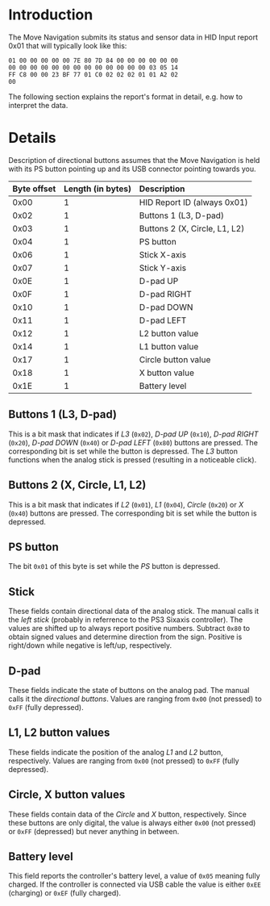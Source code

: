 # Introduction #

The Move Navigation submits its status and sensor data in HID Input report 0x01 that will typically look like this:

```
01 00 00 00 00 00 7E 80 7D 84 00 00 00 00 00 00
00 00 00 00 00 00 00 00 00 00 00 00 00 03 05 14
FF C8 00 00 23 BF 77 01 C0 02 02 02 01 01 A2 02
00 
```

The following section explains the report's format in detail, e.g. how to interpret the data.


# Details #

Description of directional buttons assumes that the Move Navigation is held with its PS button pointing up and its USB connector pointing towards you.

| **Byte offset** | **Length (in bytes)** | **Description** |
|:----------------|:----------------------|:----------------|
| 0x00 | 1 | HID Report ID (always 0x01) |
| 0x02 | 1 | Buttons 1 (L3, D-pad) |
| 0x03 | 1 | Buttons 2 (X, Circle, L1, L2) |
| 0x04 | 1 | PS button |
| 0x06 | 1 | Stick X-axis |
| 0x07 | 1 | Stick Y-axis |
| 0x0E | 1 | D-pad UP |
| 0x0F | 1 | D-pad RIGHT |
| 0x10 | 1 | D-pad DOWN |
| 0x11 | 1 | D-pad LEFT |
| 0x12 | 1 | L2 button value |
| 0x14 | 1 | L1 button value |
| 0x17 | 1 | Circle button value |
| 0x18 | 1 | X button value |
| 0x1E | 1 | Battery level |


## Buttons 1 (L3, D-pad) ##

This is a bit mask that indicates if _L3_ (`0x02`), _D-pad UP_ (`0x10`), _D-pad RIGHT_ (`0x20`), _D-pad DOWN_ (`0x40`) or _D-pad LEFT_ (`0x80`) buttons are pressed. The corresponding bit is set while the button is depressed. The _L3_ button functions when the analog stick is pressed (resulting in a noticeable click).

## Buttons 2 (X, Circle, L1, L2) ##

This is a bit mask that indicates if _L2_ (`0x01`), _L1_ (`0x04`), _Circle_ (`0x20`) or _X_ (`0x40`) buttons are pressed. The corresponding bit is set while the button is depressed.

## PS button ##

The bit `0x01` of this byte is set while the _PS_ button is depressed.

## Stick ##

These fields contain directional data of the analog stick. The manual calls it the _left stick_ (probably in referrence to the PS3 Sixaxis controller). The values are shifted up to always report positive numbers. Subtract `0x80` to obtain signed values and determine direction from the sign. Positive is right/down while negative is left/up, respectively.

## D-pad ##

These fields indicate the state of buttons on the analog pad. The manual calls it the _directional buttons_. Values are ranging from `0x00` (not pressed) to `0xFF` (fully depressed).

## L1, L2 button values ##

These fields indicate the position of the analog _L1_ and _L2_ button, respectively. Values are ranging from `0x00` (not pressed) to `0xFF` (fully depressed).

## Circle, X button values ##

These fields contain data of the _Circle_ and _X_ button, respectively. Since these buttons are only digital, the value is always either `0x00` (not pressed) or `0xFF` (depressed) but never anything in between.

## Battery level ##

This field reports the controller's battery level, a value of `0x05` meaning fully charged. If the controller is connected via USB cable the value is either `0xEE` (charging) or `0xEF` (fully charged).
